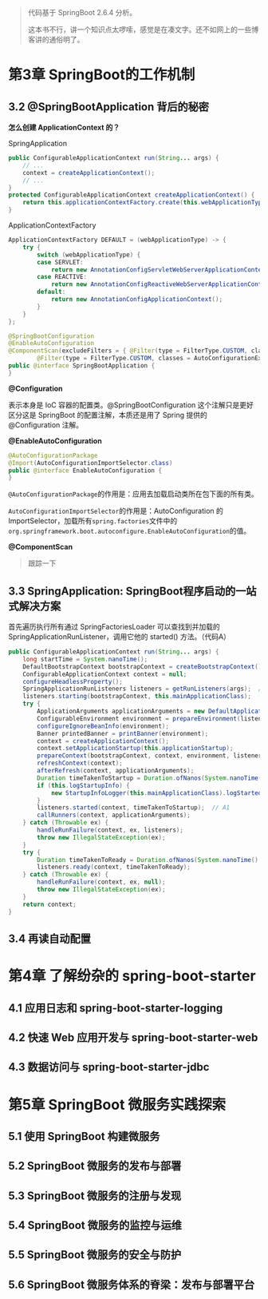> 代码基于 SpringBoot 2.6.4 分析。
>
> 这本书不行，讲一个知识点太啰嗦，感觉是在凑文字。还不如网上的一些博客讲的通俗明了。

# 第3章 SpringBoot的工作机制

## 3.2 @SpringBootApplication 背后的秘密

**怎么创建 ApplicationContext 的？**

SpringApplication

```java
public ConfigurableApplicationContext run(String... args) {
    // ...
    context = createApplicationContext();
    // ...
}
protected ConfigurableApplicationContext createApplicationContext() {
    return this.applicationContextFactory.create(this.webApplicationType);
}
```

ApplicationContextFactory

```java
ApplicationContextFactory DEFAULT = (webApplicationType) -> {
	try {
		switch (webApplicationType) {
		case SERVLET:
			return new AnnotationConfigServletWebServerApplicationContext();
		case REACTIVE:
			return new AnnotationConfigReactiveWebServerApplicationContext();
		default:
			return new AnnotationConfigApplicationContext();
		}
	}
};
```







```java
@SpringBootConfiguration
@EnableAutoConfiguration
@ComponentScan(excludeFilters = { @Filter(type = FilterType.CUSTOM, classes = TypeExcludeFilter.class),
		@Filter(type = FilterType.CUSTOM, classes = AutoConfigurationExcludeFilter.class) })
public @interface SpringBootApplication {
}
```

**@Configuration**

表示本身是 IoC 容器的配置类。@SpringBootConfiguration 这个注解只是更好区分这是 SpringBoot 的配置注解，本质还是用了 Spring 提供的 @Configuration 注解。

**@EnableAutoConfiguration**

```java
@AutoConfigurationPackage
@Import(AutoConfigurationImportSelector.class)
public @interface EnableAutoConfiguration {
}
```

`@AutoConfigurationPackage`的作用是：应用去加载启动类所在包下面的所有类。

`AutoConfigurationImportSelector`的作用是：AutoConfiguration 的 ImportSelector，加载所有`spring.factories`文件中的`org.springframework.boot.autoconfigure.EnableAutoConfiguration`的值。

**@ComponentScan**

> 跟踪一下

## 3.3 SpringApplication: SpringBoot程序启动的一站式解决方案

首先遍历执行所有通过 SpringFactoriesLoader 可以查找到并加载的 SpringApplicationRunListener，调用它他的 started() 方法。（代码A）

```java
public ConfigurableApplicationContext run(String... args) {
	long startTime = System.nanoTime();
	DefaultBootstrapContext bootstrapContext = createBootstrapContext();
	ConfigurableApplicationContext context = null;
	configureHeadlessProperty();
	SpringApplicationRunListeners listeners = getRunListeners(args);  // A
	listeners.starting(bootstrapContext, this.mainApplicationClass);
	try {
		ApplicationArguments applicationArguments = new DefaultApplicationArguments(args);
		ConfigurableEnvironment environment = prepareEnvironment(listeners, bootstrapContext, applicationArguments);
		configureIgnoreBeanInfo(environment);
		Banner printedBanner = printBanner(environment);
		context = createApplicationContext();
		context.setApplicationStartup(this.applicationStartup);
		prepareContext(bootstrapContext, context, environment, listeners, applicationArguments, printedBanner);
		refreshContext(context);
		afterRefresh(context, applicationArguments);
		Duration timeTakenToStartup = Duration.ofNanos(System.nanoTime() - startTime);
		if (this.logStartupInfo) {
			new StartupInfoLogger(this.mainApplicationClass).logStarted(getApplicationLog(), timeTakenToStartup);
		}
		listeners.started(context, timeTakenToStartup);  // A1
		callRunners(context, applicationArguments);
	} catch (Throwable ex) {
		handleRunFailure(context, ex, listeners);
		throw new IllegalStateException(ex);
	}
	try {
		Duration timeTakenToReady = Duration.ofNanos(System.nanoTime() - startTime);
		listeners.ready(context, timeTakenToReady);
	} catch (Throwable ex) {
		handleRunFailure(context, ex, null);
		throw new IllegalStateException(ex);
	}
	return context;
}
```



## 3.4 再读自动配置



# 第4章 了解纷杂的 spring-boot-starter

## 4.1 应用日志和 spring-boot-starter-logging

## 4.2 快速 Web 应用开发与 spring-boot-starter-web

## 4.3 数据访问与 spring-boot-starter-jdbc

# 第5章 SpringBoot 微服务实践探索

## 5.1 使用 SpringBoot 构建微服务

## 5.2 SpringBoot 微服务的发布与部署

## 5.3 SpringBoot 微服务的注册与发现

## 5.4 SpringBoot 微服务的监控与运维

## 5.5 SpringBoot 微服务的安全与防护

## 5.6 SpringBoot 微服务体系的脊梁：发布与部署平台



